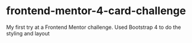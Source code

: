 # frontend-mentor-4-card-challenge

My first try at a Frontend Mentor challenge. Used Bootstrap 4 to do the styling and layout
